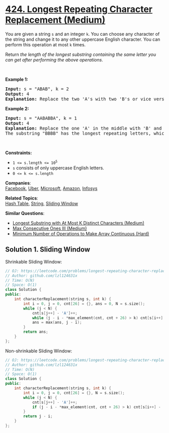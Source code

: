# [424. Longest Repeating Character Replacement (Medium)](https://leetcode.com/problems/longest-repeating-character-replacement/)

<p>You are given a string <code>s</code> and an integer <code>k</code>. You can choose any character of the string and change it to any other uppercase English character. You can perform this operation at most <code>k</code> times.</p>

<p>Return <em>the length of the longest substring containing the same letter you can get after performing the above operations</em>.</p>

<p>&nbsp;</p>
<p><strong>Example 1:</strong></p>

<pre><strong>Input:</strong> s = "ABAB", k = 2
<strong>Output:</strong> 4
<strong>Explanation:</strong> Replace the two 'A's with two 'B's or vice versa.
</pre>

<p><strong>Example 2:</strong></p>

<pre><strong>Input:</strong> s = "AABABBA", k = 1
<strong>Output:</strong> 4
<strong>Explanation:</strong> Replace the one 'A' in the middle with 'B' and form "AABBBBA".
The substring "BBBB" has the longest repeating letters, which is 4.
</pre>

<p>&nbsp;</p>
<p><strong>Constraints:</strong></p>

<ul>
	<li><code>1 &lt;= s.length &lt;= 10<sup>5</sup></code></li>
	<li><code>s</code> consists of only uppercase English letters.</li>
	<li><code>0 &lt;= k &lt;= s.length</code></li>
</ul>


**Companies**:  
[Facebook](https://leetcode.com/company/facebook), [Uber](https://leetcode.com/company/uber), [Microsoft](https://leetcode.com/company/microsoft), [Amazon](https://leetcode.com/company/amazon), [Infosys](https://leetcode.com/company/infosys)

**Related Topics**:  
[Hash Table](https://leetcode.com/tag/hash-table/), [String](https://leetcode.com/tag/string/), [Sliding Window](https://leetcode.com/tag/sliding-window/)

**Similar Questions**:
* [Longest Substring with At Most K Distinct Characters (Medium)](https://leetcode.com/problems/longest-substring-with-at-most-k-distinct-characters/)
* [Max Consecutive Ones III (Medium)](https://leetcode.com/problems/max-consecutive-ones-iii/)
* [Minimum Number of Operations to Make Array Continuous (Hard)](https://leetcode.com/problems/minimum-number-of-operations-to-make-array-continuous/)

## Solution 1. Sliding Window

Shrinkable Sliding Window:

```cpp
// OJ: https://leetcode.com/problems/longest-repeating-character-replacement/
// Author: github.com/lzl124631x
// Time: O(N)
// Space: O(1)
class Solution {
public:
    int characterReplacement(string s, int k) {
        int i = 0, j = 0, cnt[26] = {}, ans = 0, N = s.size();
        while (j < N) {
            cnt[s[j++] - 'A']++;
            while (j - i - *max_element(cnt, cnt + 26) > k) cnt[s[i++] - 'A']--;
            ans = max(ans, j - i);
        }
        return ans;
    }
};
```

Non-shrinkable Sliding Window:

```cpp
// OJ: https://leetcode.com/problems/longest-repeating-character-replacement/
// Author: github.com/lzl124631x
// Time: O(N)
// Space: O(1)
class Solution {
public:
    int characterReplacement(string s, int k) {
        int i = 0, j = 0, cnt[26] = {}, N = s.size();
        while (j < N) {
            cnt[s[j++] - 'A']++;
            if (j - i - *max_element(cnt, cnt + 26) > k) cnt[s[i++] - 'A']--;
        }
        return j - i;
    }
};
```